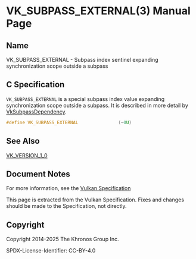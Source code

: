 # VK\_SUBPASS\_EXTERNAL(3) Manual Page

## Name

VK\_SUBPASS\_EXTERNAL - Subpass index sentinel expanding synchronization scope outside a subpass



## [](#_c_specification)C Specification

`VK_SUBPASS_EXTERNAL` is a special subpass index value expanding synchronization scope outside a subpass. It is described in more detail by [VkSubpassDependency](https://registry.khronos.org/vulkan/specs/latest/man/html/VkSubpassDependency.html).

```c++
#define VK_SUBPASS_EXTERNAL               (~0U)
```

## [](#_see_also)See Also

[VK\_VERSION\_1\_0](https://registry.khronos.org/vulkan/specs/latest/man/html/VK_VERSION_1_0.html)

## [](#_document_notes)Document Notes

For more information, see the [Vulkan Specification](https://registry.khronos.org/vulkan/specs/latest/html/vkspec.html#VK_SUBPASS_EXTERNAL)

This page is extracted from the Vulkan Specification. Fixes and changes should be made to the Specification, not directly.

## [](#_copyright)Copyright

Copyright 2014-2025 The Khronos Group Inc.

SPDX-License-Identifier: CC-BY-4.0